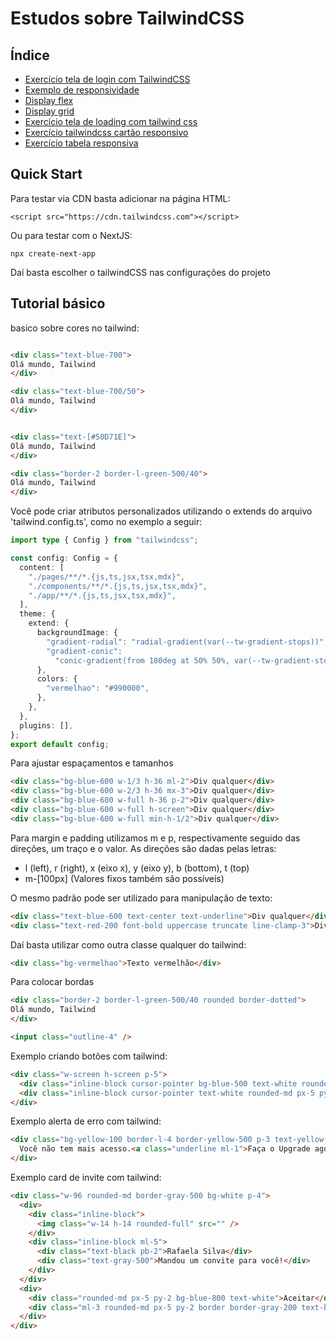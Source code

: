 # Estudos sobre TailwindCSS

## Índice

- [Exercício tela de login com TailwindCSS](https://github.com/Dirack/Estudos/tree/master/tailwind/login_system#tela-de-login-com-tailwindcss)
- [Exemplo de responsividade](https://github.com/Dirack/Estudos/tree/master/tailwind/responsividade#responsividade-com-tailwindcss)
- [Display flex](https://github.com/Dirack/Estudos/tree/master/tailwind/flex#display-flex-no-tailwindcss)
- [Display grid](https://github.com/Dirack/Estudos/tree/master/tailwind/grid#display-grid)
- [Exercício tela de loading com tailwind css](https://github.com/Dirack/Estudos/tree/master/tailwind/loading#exerc%C3%ADcio-tela-de-loading-com-tailwind-css)
- [Exercício tailwindcss cartão responsivo](https://github.com/Dirack/Estudos/tree/master/tailwind/hero_card#exerc%C3%ADcio-tailwindcss-cart%C3%A3o-responsivo)
- [Exercício tabela responsiva](https://github.com/Dirack/Estudos/tree/master/tailwind/table#exerc%C3%ADcio-tabela-responsiva)

## Quick Start

Para testar via CDN basta adicionar na página HTML:

```
<script src="https://cdn.tailwindcss.com"></script>
```

Ou para testar com o NextJS:

```
npx create-next-app
```

Daí basta escolher o tailwindCSS nas configurações do projeto

## Tutorial básico

basico sobre cores no tailwind:

```html

<div class="text-blue-700">
Olá mundo, Tailwind
</div>

<div class="text-blue-700/50">
Olá mundo, Tailwind
</div>


<div class="text-[#50D71E]">
Olá mundo, Tailwind
</div>

<div class="border-2 border-l-green-500/40">
Olá mundo, Tailwind
</div>
```

Você pode criar atributos personalizados utilizando o extends do arquivo 'tailwind.config.ts', como no exemplo a seguir:

```ts
import type { Config } from "tailwindcss";

const config: Config = {
  content: [
    "./pages/**/*.{js,ts,jsx,tsx,mdx}",
    "./components/**/*.{js,ts,jsx,tsx,mdx}",
    "./app/**/*.{js,ts,jsx,tsx,mdx}",
  ],
  theme: {
    extend: {
      backgroundImage: {
        "gradient-radial": "radial-gradient(var(--tw-gradient-stops))",
        "gradient-conic":
          "conic-gradient(from 180deg at 50% 50%, var(--tw-gradient-stops))",
      },
      colors: {
        "vermelhao": "#990000",
      },
    },
  },
  plugins: [],
};
export default config;
```

Para ajustar espaçamentos e tamanhos

```html
<div class="bg-blue-600 w-1/3 h-36 ml-2">Div qualquer</div>
<div class="bg-blue-600 w-2/3 h-36 mx-3">Div qualquer</div>
<div class="bg-blue-600 w-full h-36 p-2">Div qualquer</div>
<div class="bg-blue-600 w-full h-screen">Div qualquer</div>
<div class="bg-blue-600 w-full min-h-1/2">Div qualquer</div>
```

Para margin e padding utilizamos m e p, respectivamente seguido das direções, um traço e o valor. As direções são dadas pelas letras:

- l (left), r (right), x (eixo x), y (eixo y), b (bottom), t (top)
- m-[100px] (Valores fixos também são possíveis)

O mesmo padrão pode ser utilizado para manipulação de texto:

```html
<div class="text-blue-600 text-center text-underline">Div qualquer</div>
<div class="text-red-200 font-bold uppercase truncate line-clamp-3">Div qualquer</div>
```

Daí basta utilizar como outra classe qualquer do tailwind:

```html
<div class="bg-vermelhao">Texto vermelhão</div>
```

Para colocar bordas
```html
<div class="border-2 border-l-green-500/40 rounded border-dotted">
Olá mundo, Tailwind
</div>

<input class="outline-4" />
```

Exemplo criando botões com tailwind:

```html
<div class="w-screen h-screen p-5">
  <div class="inline-block cursor-pointer bg-blue-500 text-white rounded-md px-5 py-3 border-none">Clique aqui</div>
  <div class="inline-block cursor-pointer text-white rounded-md px-5 py-3 border-none">Clique aqui</div>
</div>
```

Exemplo alerta de erro com tailwind:

```html
<div class="bg-yellow-100 border-l-4 border-yellow-500 p-3 text-yellow-700">
  Você não tem mais acesso.<a class="underline ml-1">Faça o Upgrade agora!</a>
</div>
```

Exemplo card de invite com tailwind:

```html
<div class="w-96 rounded-md border-gray-500 bg-white p-4">
  <div>
    <div class="inline-block">
      <img class="w-14 h-14 rounded-full" src="" />
    </div>
    <div class="inline-block ml-5">
      <div class="text-black pb-2">Rafaela Silva</div>
      <div class="text-gray-500">Mandou um convite para você!</div>
    </div>
  </div>
  <div>
    <div class="rounded-md px-5 py-2 bg-blue-800 text-white">Aceitar</div>
    <div class="ml-3 rounded-md px-5 py-2 border border-gray-200 text-black">Negar</div>
  </div>
</div>
```

